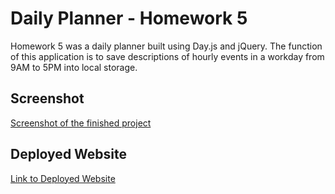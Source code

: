 # Daily Planner - Homework 5
Homework 5 was a daily planner built using Day.js and jQuery. The function of this application is to save descriptions of hourly events in a workday from 9AM to 5PM into local storage.
## Screenshot
[Screenshot of the finished project](https://raw.githubusercontent.com/EmmerTheVillain/Daily-Planner---Homework-5/d7ed4d2a4df7ae2b978176cce6ff3cbe3f68b1c6/Assets/Screenshot.PNG)

## Deployed Website
[Link to Deployed Website]()